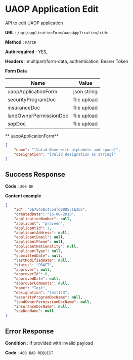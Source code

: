# UAOP Application Edit

API to edit UAOP application

**URL** : `/api/applicationForm/uaopApplication/<id>`

**Method** : `PATCH`

**Auth required** : YES,

**Headers** : multipart/form-data, authentication: Bearer Token

**Form Data**

| Name                       | Value                              |
| ---------------------------|------------------------------------|
| uaopApplicationForm        | json string                        |
| securityProgramDoc         | file upload                        |
| insuranceDoc               | file upload                        |
| landOwnerPermissionDoc     | file upload                        |
| sopDoc                     | file upload                        |


** uaopApplicationForm**

```json
{
	"name": "[Valid Name with alphabets and space]",
	"designation": "[Valid designation as string]"
}
```


## Success Response

**Code** : `200 OK`

**Content example**

```json
{
	"id": "5b75458c4cedfd0005c1b1b5",
	"createdDate": "16-08-2018",
	"applicationNumber": null,
	"applicant": "praveen",
	"applicantId": 1,
	"applicantAddress": null,
	"applicantEmail": null,
	"applicantPhone": null,
	"applicantNationality": null,
	"applicantType": null,
	"submittedDate": null,
	"lastModifiedDate": null,
	"status": "DRAFT",
	"approver": null,
	"approverId": 0,
	"approvedDate": null,
	"approverComments": null,
	"name": "Test",
	"designation": "test123",
	"securityProgramDocName": null,
	"landOwnerPermissionDocName": null,
	"insuranceDocName": null,
	"sopDocName": null
}
```

## Error Response

**Condition** : If provided with invalid payload

**Code** : `400 BAD REQUEST`


